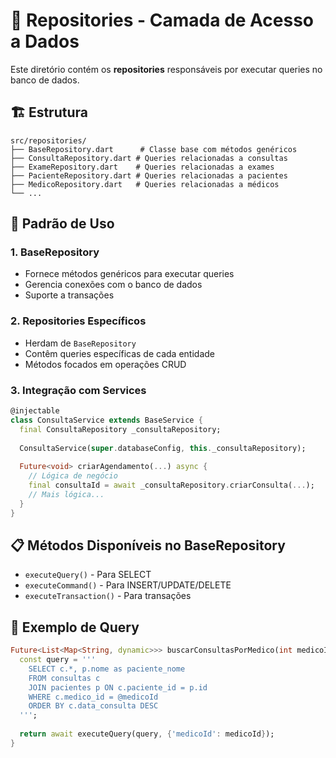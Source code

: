 # 📁 Repositories - Camada de Acesso a Dados

Este diretório contém os **repositories** responsáveis por executar queries no banco de dados.

## 🏗️ Estrutura

```
src/repositories/
├── BaseRepository.dart      # Classe base com métodos genéricos
├── ConsultaRepository.dart # Queries relacionadas a consultas
├── ExameRepository.dart    # Queries relacionadas a exames
├── PacienteRepository.dart # Queries relacionadas a pacientes
├── MedicoRepository.dart   # Queries relacionadas a médicos
└── ...
```

## 🎯 Padrão de Uso

### 1. **BaseRepository**
- Fornece métodos genéricos para executar queries
- Gerencia conexões com o banco de dados
- Suporte a transações

### 2. **Repositories Específicos**
- Herdam de `BaseRepository`
- Contêm queries específicas de cada entidade
- Métodos focados em operações CRUD

### 3. **Integração com Services**
```dart
@injectable
class ConsultaService extends BaseService {
  final ConsultaRepository _consultaRepository;
  
  ConsultaService(super.databaseConfig, this._consultaRepository);
  
  Future<void> criarAgendamento(...) async {
    // Lógica de negócio
    final consultaId = await _consultaRepository.criarConsulta(...);
    // Mais lógica...
  }
}
```

## 📋 Métodos Disponíveis no BaseRepository

- `executeQuery()` - Para SELECT
- `executeCommand()` - Para INSERT/UPDATE/DELETE  
- `executeTransaction()` - Para transações

## 🔧 Exemplo de Query

```dart
Future<List<Map<String, dynamic>>> buscarConsultasPorMedico(int medicoId) async {
  const query = '''
    SELECT c.*, p.nome as paciente_nome
    FROM consultas c
    JOIN pacientes p ON c.paciente_id = p.id
    WHERE c.medico_id = @medicoId
    ORDER BY c.data_consulta DESC
  ''';
  
  return await executeQuery(query, {'medicoId': medicoId});
}
```
